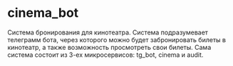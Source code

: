 # cinema_bot
Система бронирования для кинотеатра. Система подразумевает телеграмм бота, через которого можно будет забронировать билеты в кинотеатр, а также возможность просмотреть свои билеты.
Сама система состоит из 3-ех микросервисов: tg_bot, cinema и audit. 
